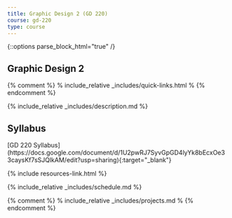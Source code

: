 ```yaml
---
title: Graphic Design 2 (GD 220)
course: gd-220
type: course
---
```


{::options parse_block_html="true" /}
<section class="overview">

Graphic Design 2
================

{% comment %}
% include_relative _includes/quick-links.html %
{% endcomment %}

<div class="overview__content">

{% include_relative _includes/description.md %}

</div>

<div class="overview__sidebar">

Syllabus
--------

<span class="highlighter">
[GD 220 Syllabus](https://docs.google.com/document/d/1U2pwRJ7SyvGpGD4lyYk8bEcxOe33caysKf7sSJQlkAM/edit?usp=sharing){:target="_blank"}
</span>

{% include resources-link.html %}

</div>

</section>

<section>

{% include_relative _includes/schedule.md %}

{% comment %}
% include_relative _includes/projects.md %
{% endcomment %}

</section>
